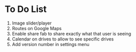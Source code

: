 # To Do List

1. Image slider/player
2. Routes on Google Maps
3. Enable share fab to share exactly what that user is seeing
4. Calendar on drives to allow to see specific drives
5. Add version number in settings menu
